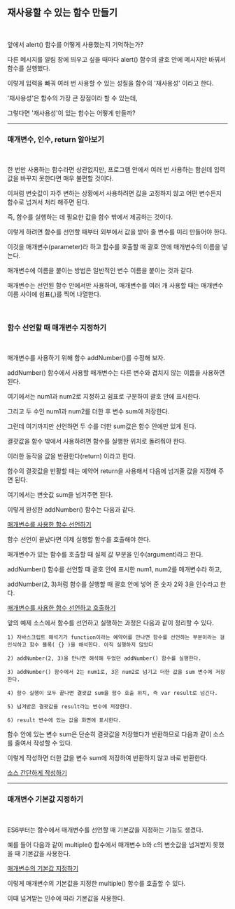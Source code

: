 ## 재사용할 수 있는 함수 만들기

<br>

앞에서 alert() 함수를 어떻게 사용했는지 기억하는가?

다른 메시지를 알림 창에 띄우고 싶을 때마다 alert() 함수의 괄호 안에 메시지만 바꿔서 함수를 실행했다.

이렇게 입력을 빠궈 여러 번 사용할 수 있는 성질을 함수의 '재사용성' 이라고 한다.

'재사용성'은 함수의 가장 큰 장점이라 할 수 있는데,

그렇다면 '재사용성'이 있는 함수는 어떻게 만들까?

***
### 매개변수, 인수, return 알아보기

<br>

한 번만 사용하는 함수라면 상관없지만, 프로그램 안에서 여러 번 사용하는 함쉰데 입력값을 바꾸지 못한다면 매우 불편할 것이다.

이처럼 변숫값이 자주 변하는 상황에서 사용하려면 값을 고정하지 않고 어떤 변수든지 함수로 넘겨서 처리 해주면 된다.

즉, 함수를 실행하는 데 필요한 값을 함수 밖에서 제공하는 것이다.

이렇게 하려면 함수를 선언할 때부터 외부에서 값을 받아 줄 변수를 미리 만들어야 한다.

이것을 매개변수(parameter)라 하고 함수를 호출할 때 괄호 안에 매개변수의 이름을 넣는다.

매개변수에 이름을 붙이는 방법은 일반적인 변수 이름을 붙이는 것과 같다.

매개변수는 선언된 함수 안에서만 사용하며, 매개변수를 여러 개 사용할 때는 매개변수 이름 사이에 쉼표(,)를 찍어 나열한다.

<br>

### 함수 선언할 때 매개변수 지정하기

<br>

매개변수를 사용하기 위해 함수 addNumber()를 수정해 보자.

addNumber() 함수에서 사용할 매개변수는 다른 변수와 겹치지 않는 이름을 사용하면 된다.

여기에서는 num1과 num2로 지정하고 쉼표로 구분하여 괄호 안에 표시한다.

그리고 두 수인 num1과 num2를 더한 후 변수 sum에 저장한다.

그런데 여기까지만 선언하면 두 수를 더한 sum값은 함수 안에만 있게 된다.

결괏값을 함수 밖에서 사용하려면 함수를 실행한 위치로 돌려줘야 한다.

이러한 동작을 값을 반환한다(return) 이라고 한다.

함수의 결괏값을 반활할 때는 예약어 return을 사용해서 다음에 넘겨줄 값을 지정해 주면 된다.

여기에서는 변숫값 sum을 넘겨주면 된다.

이렇게 완성한 addNumber() 함수는 다음과 같다.

[매개변수를 사용한 함수 선언하기](./Doit_JavaScript_day20-1.html)

함수 선언이 끝났다면 이제 실행할 함수를 호출해야 한다.

매개변수가 있는 함수를 호출할 때 실제 값 부분을 인수(argument)라고 한다.

addNumber() 함수를 선언할 때 괄호 안에 표시한 num1, num2를 매개변수라 하고,

addNumber(2, 3)처럼 함수를 실행할 때 괄호 안에 넣어 준 숫자 2와 3을 인수라고 한다.

[매개변수를 사용한 함수 선언하고 호출하기](./Doit_JavaScript_day20-2.html)

앞의 예제 소스에서 함수를 선언하고 실행하는 과정은 다음과 같이 정리할 수 있다.

    1) 자바스크립트 해석기가 function이라는 예약어를 만나면 함수를 선언하는 부분이라는 걸 인식하고 함수 블록( {} )을 해석한다. 아직 실행하지 않았다

    2) addNumber(2, 3)을 만나면 해석해 두었던 addNumber() 함수를 실행한다.

    3) addNumber() 함수에서 2는 num1로, 3은 num2로 넘기고 더한 값을 sum 변수에 저장한다.

    4) 함수 실행이 모두 끝나면 결괏값 sum을 함수 호출 위치, 즉 var result로 넘긴다.

    5) 넘겨받은 결괏값을 result라는 변수에 저장한다.

    6) result 변수에 있는 값을 화면에 표시한다.

함수 안에 있는 변수 sum은 단순히 결괏값을 저장했다가 반환하므로 다음과 같이 소스를 줄여서 작성할 수 있다.

이렇게 작성하면 더한 값을 변수 sum에 저장하여 반환하지 않고 바로 반환한다.

[소스 간단하게 작성하기](Doit_JavaScript_day20-3.html)

***
### 매개변수 기본값 지정하기

<br>

ES6부터는 함수에서 매개변수를 선언할 때 기본값을 지정하는 기능도 생겼다.

예를 들어 다음과 같이 multiple() 함수에서 매개변수 b와 c의 변숫값을 넘겨받지 못했을 때 기본값을 사용한다.

[매개변수의 기본값 지정하기](Doit_JavaScript_day20-4.html)

이렇게 매개변수의 기본값을 지정한 multiple() 함수를 호출할 수 있다.

이때 넘겨받는 인수에 따라 기본값을 사용한다.
